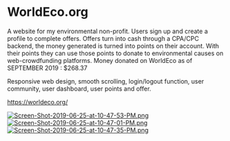 # WorldEco.org
A website for my environmental non-profit. Users sign up and create a profile to complete offers. Offers turn into cash through a CPA/CPC backend, the money generated is turned into points on their account. With their points they can use those points to donate to environmental causes on web-crowdfunding platforms. Money donated on WorldEco as of SEPTEMBER 2019 : $268.37 

Responsive web design, smooth scrolling, login/logout function, user community, user dashboard, user points and offer.

https://worldeco.org/


[![Screen-Shot-2019-06-25-at-10-47-53-PM.png](https://i.postimg.cc/zGDYqLg1/Screen-Shot-2019-06-25-at-10-47-53-PM.png)](https://postimg.cc/Cz2QNx7v)
[![Screen-Shot-2019-06-25-at-10-47-01-PM.png](https://i.postimg.cc/7hXX9LYg/Screen-Shot-2019-06-25-at-10-47-01-PM.png)](https://postimg.cc/ctgQ403H)
[![Screen-Shot-2019-06-25-at-10-47-35-PM.png](https://i.postimg.cc/8zx4t9Dn/Screen-Shot-2019-06-25-at-10-47-35-PM.png)](https://postimg.cc/18cDzW8p)
